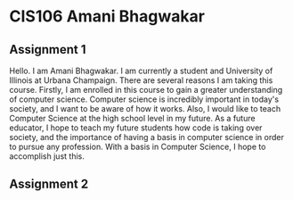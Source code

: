 # CIS106 Amani Bhagwakar

## Assignment 1

Hello. I am Amani Bhagwakar. I am currently a student and University of Illinois at Urbana Champaign. There are several reasons I am taking this course. Firstly, I am enrolled in this course to gain a greater understanding of computer science. Computer science is incredibly important in today's society, and I want to be aware of how it works. Also, I would like to teach Computer Science at the high school level in my future. As a future educator, I hope to teach my future students how code is taking over society, and the importance of having a basis in computer science in order to pursue any profession. With a basis in Computer Science, I hope to accomplish just this. 

## Assignment 2

